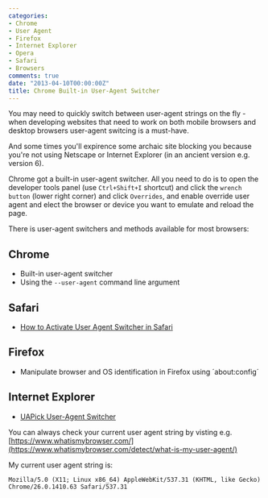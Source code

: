 ```yaml
---
categories:
- Chrome
- User Agent
- Firefox
- Internet Explorer
- Opera
- Safari
- Browsers
comments: true
date: "2013-04-10T00:00:00Z"
title: Chrome Built-in User-Agent Switcher
---
```


You may need to quickly switch between user-agent strings on the fly - when
developing websites that need to work on both mobile browsers and desktop
browsers user-agent switcing is a must-have.

And some times you'll expirence some archaic site blocking you because you're
not using Netscape or Internet Explorer (in an ancient version e.g. version 6).

Chrome got a built-in user-agent switcher. All you need to do is to open the
developer tools panel (use `Ctrl+Shift+I` shortcut) and click the `wrench
button` (lower right corner) and click `Overrides`, and enable override user
agent and elect the browser or device you want to emulate and reload the page.

There is user-agent switchers and methods available for most browsers:

## Chrome

* Built-in user-agent switcher
* Using the `--user-agent` command line argument

## Safari

* [How to Activate User Agent Switcher in Safari](http://www.dummies.com/how-to/content/how-to-activate-user-agent-switcher-in-safari.html)

## Firefox

* Manipulate browser and OS identification in Firefox using ´about:config´

## Internet Explorer

* [UAPick User-Agent Switcher](http://www.enhanceie.com/ietoys/uapick.asp)

You can always check your current user agent string by visting e.g. [https://www.whatismybrowser.com/](https://www.whatismybrowser.com/detect/what-is-my-user-agent/)

My current user agent string is:
```
Mozilla/5.0 (X11; Linux x86_64) AppleWebKit/537.31 (KHTML, like Gecko) Chrome/26.0.1410.63 Safari/537.31
```
